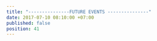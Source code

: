 ```yaml
---
title: "---------------FUTURE EVENTS ---------------"
date: 2017-07-10 08:10:00 +07:00
published: false
position: 41
---
```


